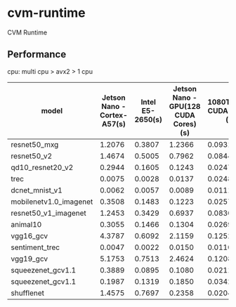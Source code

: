 # cvm-runtime
CVM Runtime



## Performance
cpu: multi cpu > avx2 > 1 cpu

model|  Jetson Nano \- Cortex\-A57(s) | Intel E5\-2650(s) |  Jetson Nano \- GPU(128 CUDA Cores)(s) | 1080Ti(3584 CUDA Cores)(s)
-|-|-|-|-
resnet50_mxg | 1.2076| 0.3807| 1.2366 | 0.0931
resnet50_v2 |1.4674| 0.5005 | 0.7962 | 0.0844
qd10_resnet20_v2|0.2944|0.1605 | 0.1243 | 0.0247
trec | 0.0075| 0.0028 | 0.0137 | 0.0248
dcnet_mnist_v1|0.0062|0.0057 | 0.0089 | 0.0111
mobilenetv1.0_imagenet|0.3508| 0.1483 | 0.1223 | 0.0257
resnet50_v1_imagenet|1.2453|0.3429 | 0.6937 | 0.0830
animal10 | 0.3055 | 0.1466 | 0.1304 | 0.0269
vgg16_gcv|4.3787| 0.6092 | 2.1159 | 0.1252
sentiment_trec|0.0047| 0.0022 |   0.0150 | 0.0110
vgg19_gcv|5.1753| 0.7513 | 2.4624 | 0.1208
squeezenet_gcv1.1|0.3889| 0.0895 |  0.1080 | 0.0211
squeezenet_gcv1.1|0.1987| 0.1319 | 0.1850 | 0.0342
shufflenet|1.4575| 0.7697 | 0.2358 | 0.0204
